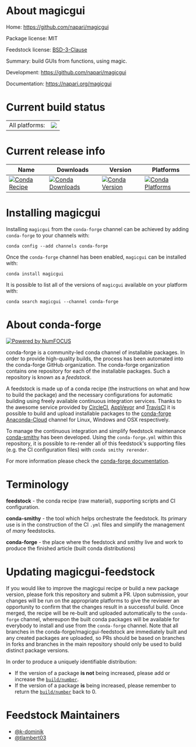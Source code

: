 About magicgui
==============

Home: https://github.com/napari/magicgui

Package license: MIT

Feedstock license: [BSD-3-Clause](https://github.com/conda-forge/magicgui-feedstock/blob/master/LICENSE.txt)

Summary: build GUIs from functions, using magic.

Development: https://github.com/napari/magicgui

Documentation: https://napari.org/magicgui

Current build status
====================


<table><tr><td>All platforms:</td>
    <td>
      <a href="https://dev.azure.com/conda-forge/feedstock-builds/_build/latest?definitionId=10030&branchName=master">
        <img src="https://dev.azure.com/conda-forge/feedstock-builds/_apis/build/status/magicgui-feedstock?branchName=master">
      </a>
    </td>
  </tr>
</table>

Current release info
====================

| Name | Downloads | Version | Platforms |
| --- | --- | --- | --- |
| [![Conda Recipe](https://img.shields.io/badge/recipe-magicgui-green.svg)](https://anaconda.org/conda-forge/magicgui) | [![Conda Downloads](https://img.shields.io/conda/dn/conda-forge/magicgui.svg)](https://anaconda.org/conda-forge/magicgui) | [![Conda Version](https://img.shields.io/conda/vn/conda-forge/magicgui.svg)](https://anaconda.org/conda-forge/magicgui) | [![Conda Platforms](https://img.shields.io/conda/pn/conda-forge/magicgui.svg)](https://anaconda.org/conda-forge/magicgui) |

Installing magicgui
===================

Installing `magicgui` from the `conda-forge` channel can be achieved by adding `conda-forge` to your channels with:

```
conda config --add channels conda-forge
```

Once the `conda-forge` channel has been enabled, `magicgui` can be installed with:

```
conda install magicgui
```

It is possible to list all of the versions of `magicgui` available on your platform with:

```
conda search magicgui --channel conda-forge
```


About conda-forge
=================

[![Powered by NumFOCUS](https://img.shields.io/badge/powered%20by-NumFOCUS-orange.svg?style=flat&colorA=E1523D&colorB=007D8A)](http://numfocus.org)

conda-forge is a community-led conda channel of installable packages.
In order to provide high-quality builds, the process has been automated into the
conda-forge GitHub organization. The conda-forge organization contains one repository
for each of the installable packages. Such a repository is known as a *feedstock*.

A feedstock is made up of a conda recipe (the instructions on what and how to build
the package) and the necessary configurations for automatic building using freely
available continuous integration services. Thanks to the awesome service provided by
[CircleCI](https://circleci.com/), [AppVeyor](https://www.appveyor.com/)
and [TravisCI](https://travis-ci.com/) it is possible to build and upload installable
packages to the [conda-forge](https://anaconda.org/conda-forge)
[Anaconda-Cloud](https://anaconda.org/) channel for Linux, Windows and OSX respectively.

To manage the continuous integration and simplify feedstock maintenance
[conda-smithy](https://github.com/conda-forge/conda-smithy) has been developed.
Using the ``conda-forge.yml`` within this repository, it is possible to re-render all of
this feedstock's supporting files (e.g. the CI configuration files) with ``conda smithy rerender``.

For more information please check the [conda-forge documentation](https://conda-forge.org/docs/).

Terminology
===========

**feedstock** - the conda recipe (raw material), supporting scripts and CI configuration.

**conda-smithy** - the tool which helps orchestrate the feedstock.
                   Its primary use is in the construction of the CI ``.yml`` files
                   and simplify the management of *many* feedstocks.

**conda-forge** - the place where the feedstock and smithy live and work to
                  produce the finished article (built conda distributions)


Updating magicgui-feedstock
===========================

If you would like to improve the magicgui recipe or build a new
package version, please fork this repository and submit a PR. Upon submission,
your changes will be run on the appropriate platforms to give the reviewer an
opportunity to confirm that the changes result in a successful build. Once
merged, the recipe will be re-built and uploaded automatically to the
`conda-forge` channel, whereupon the built conda packages will be available for
everybody to install and use from the `conda-forge` channel.
Note that all branches in the conda-forge/magicgui-feedstock are
immediately built and any created packages are uploaded, so PRs should be based
on branches in forks and branches in the main repository should only be used to
build distinct package versions.

In order to produce a uniquely identifiable distribution:
 * If the version of a package **is not** being increased, please add or increase
   the [``build/number``](https://conda.io/docs/user-guide/tasks/build-packages/define-metadata.html#build-number-and-string).
 * If the version of a package **is** being increased, please remember to return
   the [``build/number``](https://conda.io/docs/user-guide/tasks/build-packages/define-metadata.html#build-number-and-string)
   back to 0.

Feedstock Maintainers
=====================

* [@k-dominik](https://github.com/k-dominik/)
* [@tlambert03](https://github.com/tlambert03/)

